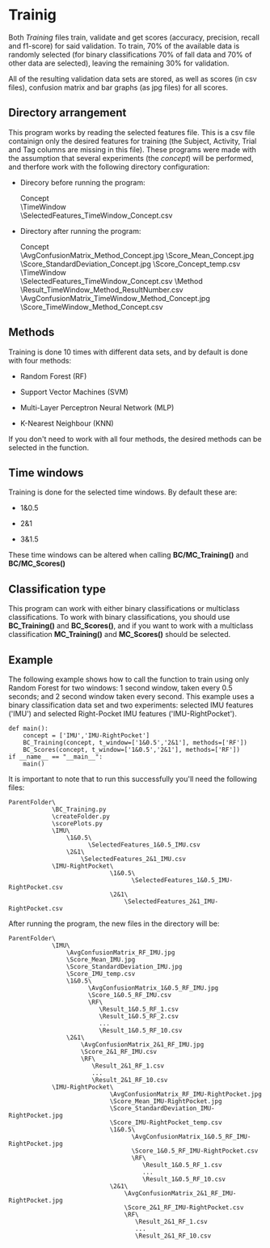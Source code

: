 # Trainig

Both _Training_ files train, validate and get scores (accuracy, precision, recall and f1-score) for said validation. To train, 70% of the available data is randomly selected (for binary classifications 70% of fall data and 70% of other data are selected), leaving the remaining 30% for validation.


All of the resulting validation data sets are stored, as well as scores (in csv files), confusion matrix and bar graphs (as jpg files) for all scores.

## Directory arrangement

This program works by reading the selected features file. This is a csv file containign only the desired features for training (the Subject, Activity, Trial and Tag columns are missing in this file). These programs were made with the assumption that several experiments (the _concept_) will be performed, and therfore work with the following directory configuration:


- Direcory before running the program:


    Concept\
           \TimeWindow\
                      \SelectedFeatures_TimeWindow_Concept.csv

- Directory after running the program:


    Concept\
           \AvgConfusionMatrix_Method_Concept.jpg
           \Score_Mean_Concept.jpg
           \Score_StandardDeviation_Concept.jpg
           \Score_Concept_temp.csv
           \TimeWindow\
                      \SelectedFeatures_TimeWindow_Concept.csv
                      \Method\
                             \Result_TimeWindow_Method_ResultNumber.csv
                             \AvgConfusionMatrix_TimeWindow_Method_Concept.jpg
                             \Score_TimeWindow_Method_Concept.csv
    

## Methods

Training is done 10 times with different data sets, and by default is done with four methods:


- Random Forest (RF)

- Support Vector Machines (SVM)

- Multi-Layer Perceptron Neural Network (MLP)

- K-Nearest Neighbour (KNN)


If you don't need to work with all four methods, the desired methods can be selected in the function. 

## Time windows

Training is done for the selected time windows. By default these are:

- 1&0.5

- 2&1

- 3&1.5

These time windows can be altered when calling **BC/MC_Training()** and **BC/MC_Scores()**

## Classification type

This program can work with either binary classifications or multiclass classifications. To work with binary classifications, you should use **BC_Training()** and **BC_Scores()**, and if you want to work with a multiclass classification **MC_Training()** and **MC_Scores()** should be selected.

## Example

The following example shows how to call the function to train using only Random Forest for two windows: 1 second window, taken every 0.5 seconds; and 2 second window taken every second. This example uses a binary classification data set and two experiments: selected IMU features ('IMU') and selected Right-Pocket IMU features ('IMU-RightPocket').

    def main():
        concept = ['IMU','IMU-RightPocket']
        BC_Training(concept, t_window=['1&0.5','2&1'], methods=['RF'])
        BC_Scores(concept, t_window=['1&0.5','2&1'], methods=['RF'])
    if __name__ == "__main__":
        main()


It is important to note that to run this successfully you'll need the following files:


    ParentFolder\
                \BC_Training.py
                \createFolder.py
                \scorePlots.py
                \IMU\
                    \1&0.5\
                          \SelectedFeatures_1&0.5_IMU.csv
                    \2&1\
                        \SelectedFeatures_2&1_IMU.csv   
                \IMU-RightPocket\
                                \1&0.5\
                                      \SelectedFeatures_1&0.5_IMU-RightPocket.csv
                                \2&1\
                                    \SelectedFeatures_2&1_IMU-RightPocket.csv


After running the program, the new files in the directory will be:


    ParentFolder\
                \IMU\
                    \AvgConfusionMatrix_RF_IMU.jpg
                    \Score_Mean_IMU.jpg
                    \Score_StandardDeviation_IMU.jpg
                    \Score_IMU_temp.csv
                    \1&0.5\
                          \AvgConfusionMatrix_1&0.5_RF_IMU.jpg
                          \Score_1&0.5_RF_IMU.csv
                          \RF\
                             \Result_1&0.5_RF_1.csv
                             \Result_1&0.5_RF_2.csv
                             ...
                             \Result_1&0.5_RF_10.csv
                    \2&1\
                        \AvgConfusionMatrix_2&1_RF_IMU.jpg
                        \Score_2&1_RF_IMU.csv
                        \RF\
                           \Result_2&1_RF_1.csv
                           ...
                           \Result_2&1_RF_10.csv
                \IMU-RightPocket\
                                \AvgConfusionMatrix_RF_IMU-RightPocket.jpg
                                \Score_Mean_IMU-RightPocket.jpg
                                \Score_StandardDeviation_IMU-RightPocket.jpg
                                \Score_IMU-RightPocket_temp.csv
                                \1&0.5\
                                      \AvgConfusionMatrix_1&0.5_RF_IMU-RightPocket.jpg
                                      \Score_1&0.5_RF_IMU-RightPocket.csv
                                      \RF\
                                         \Result_1&0.5_RF_1.csv
                                         ...
                                         \Result_1&0.5_RF_10.csv
                                \2&1\
                                    \AvgConfusionMatrix_2&1_RF_IMU-RightPocket.jpg
                                    \Score_2&1_RF_IMU-RightPocket.csv
                                    \RF\
                                       \Result_2&1_RF_1.csv
                                       ...
                                       \Result_2&1_RF_10.csv
